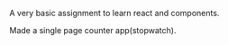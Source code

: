 A very basic assignment to learn react and components.

Made a single page counter app(stopwatch). 
